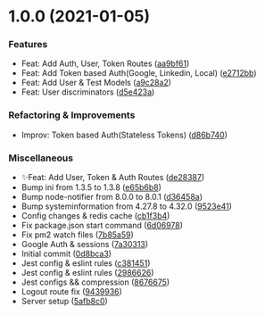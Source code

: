 # 1.0.0 (2021-01-05)


### Features

- Feat: Add Auth, User, Token Routes ([aa9bf61](https://github.com/LouaieRbiha/Quiz_server/commit/aa9bf61561951d10d91fb9f222da332067ffc37f))
- Feat: Add Token based Auth(Google, Linkedin, Local) ([e2712bb](https://github.com/LouaieRbiha/Quiz_server/commit/e2712bb2b5f57e1c8371a74d6b7ad9f8590c766e))
- Feat: Add User & Test Models ([a9c28a2](https://github.com/LouaieRbiha/Quiz_server/commit/a9c28a2126865741834be33ba7c275383df56e86))
- Feat: User discriminators ([d5e423a](https://github.com/LouaieRbiha/Quiz_server/commit/d5e423a5b3253421bfc67043146eea589649c860))


### Refactoring & Improvements

- Improv: Token based Auth(Stateless Tokens) ([d86b740](https://github.com/LouaieRbiha/Quiz_server/commit/d86b740532043040ef96d676f894acff18c8b773))


### Miscellaneous

- ✨Feat: Add User, Token & Auth Routes ([de28387](https://github.com/LouaieRbiha/Quiz_server/commit/de283871f545d4ea00b1fe14e296ba50cfa3152a))
- Bump ini from 1.3.5 to 1.3.8 ([e65b6b8](https://github.com/LouaieRbiha/Quiz_server/commit/e65b6b83f08604673cb231e12f93356db27a6d6c))
- Bump node-notifier from 8.0.0 to 8.0.1 ([d36458a](https://github.com/LouaieRbiha/Quiz_server/commit/d36458a3ef09cadd59af6139f006eb24db40cd77))
- Bump systeminformation from 4.27.8 to 4.32.0 ([9523e41](https://github.com/LouaieRbiha/Quiz_server/commit/9523e4150641abb95ba4f4e83e9186bb18f4ca6d))
- Config changes & redis cache ([cb1f3b4](https://github.com/LouaieRbiha/Quiz_server/commit/cb1f3b404000fdee5352c8922f1f080041fe3caf))
- Fix package.json start command ([6d06978](https://github.com/LouaieRbiha/Quiz_server/commit/6d06978369685e231d03143ad60237abcaeabb6e))
- Fix pm2 watch files ([7b85a59](https://github.com/LouaieRbiha/Quiz_server/commit/7b85a5931471fa728be13bc0b970b307938ce24a))
- Google Auth & sessions ([7a30313](https://github.com/LouaieRbiha/Quiz_server/commit/7a303132dea76cbbc82dec8d7670503f8a77c8d9))
- Initial commit ([0d8bca3](https://github.com/LouaieRbiha/Quiz_server/commit/0d8bca3a64eb72c8b1576ce0edaecb0385306bb6))
- Jest config & eslint rules ([c381451](https://github.com/LouaieRbiha/Quiz_server/commit/c381451c38810cc22880f13f177264e928635b25))
- Jest config & eslint rules ([2986626](https://github.com/LouaieRbiha/Quiz_server/commit/2986626e52138bb36e48d183ce338d47a9183260))
- Jest configs && compression ([8676675](https://github.com/LouaieRbiha/Quiz_server/commit/8676675a2314ab0cd237102152da363a51c110f2))
- Logout route fix ([9439936](https://github.com/LouaieRbiha/Quiz_server/commit/94399364fd8319d099c8588d63471f7e9e8a541f))
- Server setup ([5afb8c0](https://github.com/LouaieRbiha/Quiz_server/commit/5afb8c08f97e81987f70822d9c271bc6c185e07a))

